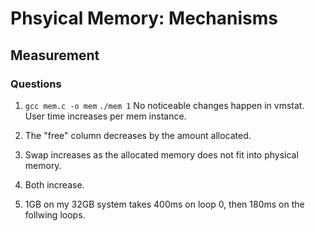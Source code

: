 # Phsyical Memory: Mechanisms

## Measurement

### Questions

1. ```gcc mem.c -o mem``` ```./mem 1``` No noticeable changes happen in vmstat. User time increases per mem instance.

2. The "free" column decreases by the amount allocated.

3. Swap increases as the allocated memory does not fit into physical memory.

4. Both increase.

5. 1GB on my 32GB system takes 400ms on loop 0, then 180ms on the follwing loops.
